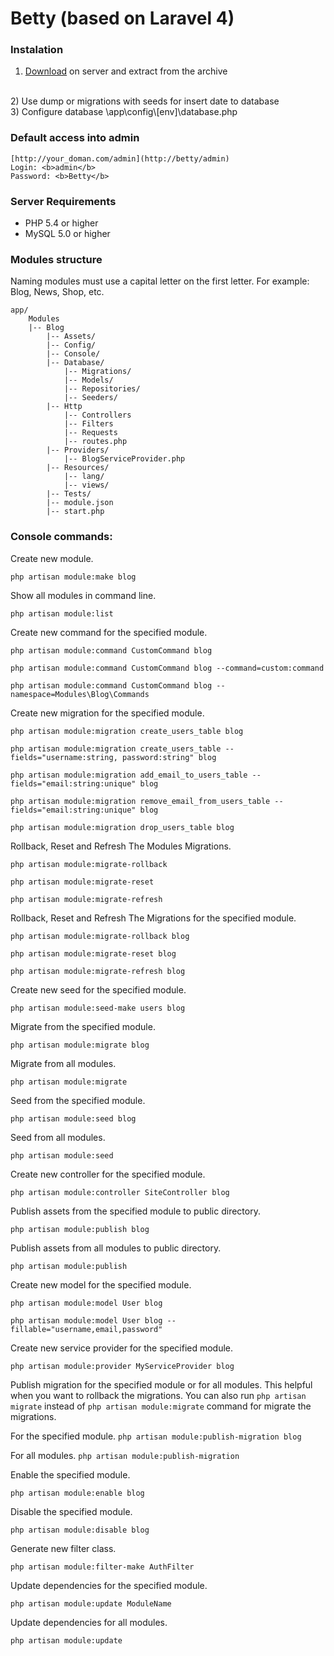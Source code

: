 Betty (based on Laravel 4)
==========================

### Instalation
1) [Download](https://github.com/chronokz/Betty/archive/master.zip) on server and extract from the archive
<br>
2) Use dump or migrations with seeds for insert date to database
<br>
3) Configure database \app\config\[env]\database.php 

### Default access into admin
```
[http://your_doman.com/admin](http://betty/admin)
Login: <b>admin</b>
Password: <b>Betty</b>
```


### Server Requirements

- PHP 5.4 or higher
- MySQL 5.0 or higher


### Modules structure
  
Naming modules must use a capital letter on the first letter. For example: Blog, News, Shop, etc.

  ```
  app/
      Modules
      |-- Blog
          |-- Assets/
          |-- Config/
          |-- Console/
          |-- Database/
              |-- Migrations/
              |-- Models/
              |-- Repositories/
              |-- Seeders/
          |-- Http
              |-- Controllers
              |-- Filters
              |-- Requests
              |-- routes.php
          |-- Providers/
              |-- BlogServiceProvider.php
          |-- Resources/
              |-- lang/
              |-- views/
          |-- Tests/
          |-- module.json
          |-- start.php
  ```

### Console commands:

Create new module.

`php artisan module:make blog`

Show all modules in command line.

`php artisan module:list`
  
Create new command for the specified module.
  
`php artisan module:command CustomCommand blog`

`php artisan module:command CustomCommand blog --command=custom:command`

`php artisan module:command CustomCommand blog --namespace=Modules\Blog\Commands`
  
Create new migration for the specified module.

`php artisan module:migration create_users_table blog`

`php artisan module:migration create_users_table --fields="username:string, password:string" blog`

`php artisan module:migration add_email_to_users_table --fields="email:string:unique" blog`

`php artisan module:migration remove_email_from_users_table --fields="email:string:unique" blog`

`php artisan module:migration drop_users_table blog`

Rollback, Reset and Refresh The Modules Migrations.

`php artisan module:migrate-rollback`

`php artisan module:migrate-reset`

`php artisan module:migrate-refresh`

Rollback, Reset and Refresh The Migrations for the specified module.

`php artisan module:migrate-rollback blog`

`php artisan module:migrate-reset blog`

`php artisan module:migrate-refresh blog`
  
Create new seed for the specified module.

`php artisan module:seed-make users blog`
  
Migrate from the specified module.

`php artisan module:migrate blog`
  
Migrate from all modules.

`php artisan module:migrate`
  
Seed from the specified module.

`php artisan module:seed blog`
  
Seed from all modules.
 
`php artisan module:seed`

Create new controller for the specified module.

`php artisan module:controller SiteController blog`

Publish assets from the specified module to public directory.

`php artisan module:publish blog`

Publish assets from all modules to public directory.

`php artisan module:publish`

Create new model for the specified module.

`php artisan module:model User blog`

`php artisan module:model User blog --fillable="username,email,password"`

Create new service provider for the specified module.

`php artisan module:provider MyServiceProvider blog`

Publish migration for the specified module or for all modules.
    This helpful when you want to rollback the migrations. You can also run `php artisan migrate` instead of `php artisan module:migrate` command for migrate the migrations.

For the specified module.
`php artisan module:publish-migration blog`

For all modules.
`php artisan module:publish-migration`

Enable the specified module.

`php artisan module:enable blog`

Disable the specified module.

`php artisan module:disable blog`

Generate new filter class.

`php artisan module:filter-make AuthFilter`

Update dependencies for the specified module.

`php artisan module:update ModuleName`

Update dependencies for all modules.

`php artisan module:update`